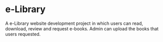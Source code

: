 # e-Library
A e-Library website development project in which users can read, download, review and request e-books. Admin can upload the books that users requested.
